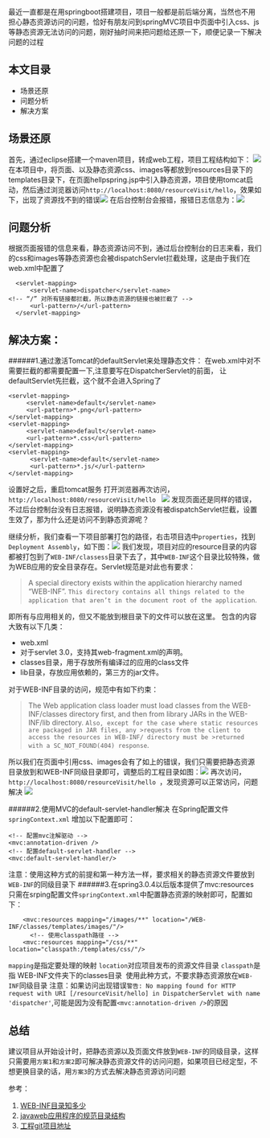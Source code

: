 最近一直都是在用springboot搭建项目，项目一般都是前后端分离，当然也不用担心静态资源访问的问题，恰好有朋友问到springMVC项目中页面中引入css、js等静态资源无法访问的问题，刚好抽时间来把问题给还原一下，顺便记录一下解决问题的过程

## 本文目录
* 场景还原
* 问题分析
* 解决方案

## 场景还原
首先，通过eclipse搭建一个maven项目，转成web工程，项目工程结构如下：
![](https://upload-images.jianshu.io/upload_images/9692838-8dc1741bb2af004c.png?imageMogr2/auto-orient/strip%7CimageView2/2/w/840)
在本项目中，将页面、以及静态资源css、images等都放到resources目录下的templates目录下，在页面hellpspring.jsp中引入静态资源，项目使用tomcat启动，然后通过浏览器访问``` http://localhost:8080/resourceVisit/hello ```，效果如下，出现了资源找不到的错误![](https://upload-images.jianshu.io/upload_images/9692838-002c8e48bc19b907.png?imageMogr2/auto-orient/strip%7CimageView2/2/w/840)
在后台控制台会报错，报错日志信息为：![](https://upload-images.jianshu.io/upload_images/9692838-c030a2824b86302a.png?imageMogr2/auto-orient/strip%7CimageView2/2/w/1240)

## 问题分析
根据页面报错的信息来看，静态资源访问不到，通过后台控制台的日志来看，我们的css和images等静态资源也会被dispatchServlet拦截处理，这是由于我们在web.xml中配置了
``` 
  <servlet-mapping>
      <servlet-name>dispatcher</servlet-name>
<!-- “/” 对所有链接都拦截，所以静态资源的链接也被拦截了 -->
      <url-pattern>/</url-pattern>
  </servlet-mapping>
``` 
## 解决方案：
######1.通过激活Tomcat的defaultServlet来处理静态文件：
在web.xml中对不需要拦截的都需要配置一下,注意要写在DispatcherServlet的前面， 让defaultServlet先拦截，这个就不会进入Spring了
```
<servlet-mapping>
     <servlet-name>default</servlet-name>
     <url-pattern>*.png</url-pattern>
</servlet-mapping>
<servlet-mapping>
     <servlet-name>default</servlet-name>
     <url-pattern>*.css</url-pattern>
</servlet-mapping>
<servlet-mapping>
      <servlet-name>default</servlet-name>
      <url-pattern>*.js/</url-pattern>
</servlet-mapping>
```
设置好之后，重启tomcat服务
打开浏览器再次访问，```http://localhost:8080/resourceVisit/hello ```
![](https://upload-images.jianshu.io/upload_images/9692838-002c8e48bc19b907.png?imageMogr2/auto-orient/strip%7CimageView2/2/w/840)
发现页面还是同样的错误，不过后台控制台没有日志报错，说明静态资源没有被dispatchServlet拦截，设置生效了，那为什么还是访问不到静态资源呢？

  继续分析，我们查看一下项目部署打包的路径，右击项目选中```properties```，找到```Deployment Assembly```，如下图：![](https://upload-images.jianshu.io/upload_images/9692838-09e2c9be5118532a.png?imageMogr2/auto-orient/strip%7CimageView2/2/w/840)
我们发现，项目对应的resource目录的内容都被打包到了```WEB-INF/classess```目录下去了，其中```WEB-INF```这个目录比较特殊，做为WEB应用的安全目录存在。Servlet规范是对此也有要求：
> A special directory exists within the application hierarchy named “WEB-INF”. ```This directory contains all things related to the application that aren’t in the document root of the application```.

即所有与应用相关的，但又不能放到根目录下的文件可以放在这里。
包含的内容大致有以下几类：
   *  web.xml
   * 对于servlet 3.0，支持其web-fragment.xml的声明。
   * classes目录，用于存放所有编译过的应用的class文件
   * lib目录，存放应用依赖的，第三方的jar文件。

对于WEB-INF目录的访问，规范中有如下约束：
>The Web application class loader must load classes from the WEB-INF/classes directory first, and then from library JARs in the WEB-INF/lib directory. ```Also, except for the case where static resources are packaged in JAR files, any >requests from the client to access the resources in WEB-INF/ directory must be >returned with a SC_NOT_FOUND(404) response```.

所以我们在页面中引用css、images会有了如上的错误，我们只需要把静态资源目录放到和WEB-INF同级目录即可，调整后的工程目录如图：![](https://upload-images.jianshu.io/upload_images/9692838-b0d5b5daa451537d.png?imageMogr2/auto-orient/strip%7CimageView2/2/w/840)
再次访问，```http://localhost:8080/resourceVisit/hello ```，发现资源可以正常访问，问题解决
![](https://upload-images.jianshu.io/upload_images/9692838-e1967d7999e5a22c.png?imageMogr2/auto-orient/strip%7CimageView2/2/w/840)

######2.使用MVC的default-servlet-handler解决
在Spring配置文件 `springContext.xml` 增加以下配置即可：
```
<!-- 配置mvc注解驱动 -->
<mvc:annotation-driven />
<!-- 配置default-servlet-handler -->
<mvc:default-servlet-handler/>
```
注意：使用这种方式的前提和第一种方法一样，要求相关的静态资源文件要放到`WEB-INF`的同级目录下
######3.在spring3.0.4以后版本提供了mvc:resources
只需在srping配置文件`springContext.xml`中配置静态资源的映射即可，配置如下：
```
    <mvc:resources mapping="/images/**" location="/WEB-INF/classes/templates/images/"/>
      <!-- 使用classpath路径 -->
	<mvc:resources mapping="/css/**" location="classpath:/templates/css/"/>
```
`mapping`是指定要处理的映射
`location`对应项目发布的资源文件目录
`classpath`是指 WEB-INF文件夹下的classes目录 
使用此种方式，不要求静态资源放在`WEB-INF`同级目录
注意：如果访问出现错误`警告: No mapping found for HTTP request with URI [/resourceVisit/hello] in DispatcherServlet with name 'dispatcher'`,可能是因为没有配置`<mvc:annotation-driven />`的原因

## 总结
建议项目从开始设计时，把静态资源以及页面文件放到`WEB-INF`的同级目录，这样只需要用`方案1`和`方案2`即可解决静态资源文件的访问问题，如果项目已经定型，不想更换目录的话，用`方案3`的方式去解决静态资源访问问题

参考：
1.  [WEB-INF目录知多少](https://mp.weixin.qq.com/s/ZLzizw5UQ-gDEvnJpMfGbQ)
2. [javaweb应用程序的规范目录结构](https://www.douban.com/group/topic/103418474/)
3. [工程git项目地址](https://github.com/wwqgrowing/resourceVisit.git)






